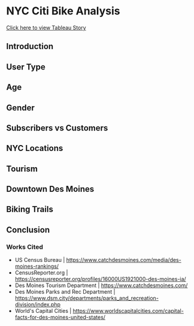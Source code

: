 # NYC Citi Bike Analysis

[Click here to view Tableau Story](https://public.tableau.com/profile/evan.goodwin#!/vizhome/Challenge_15921091789030/Challenge?publish=yes)

## Introduction

## User Type

## Age

## Gender

## Subscribers vs Customers

## NYC Locations

## Tourism

## Downtown Des Moines

## Biking Trails

## Conclusion

### Works Cited
- US Census Bureau | https://www.catchdesmoines.com/media/des-moines-rankings/
- CensusReporter.org | https://censusreporter.org/profiles/16000US1921000-des-moines-ia/
- Des Moines Tourism Department | https://www.catchdesmoines.com/
- Des Moines Parks and Rec Department | https://www.dsm.city/departments/parks_and_recreation-division/index.php
- World's Capital Cities | https://www.worldscapitalcities.com/capital-facts-for-des-moines-united-states/
